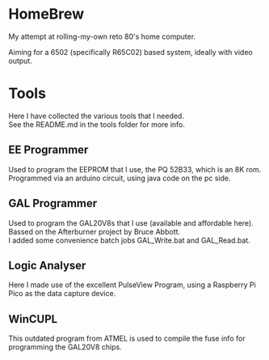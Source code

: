 # HomeBrew
My attempt at rolling-my-own reto 80's home computer.

Aiming for a 6502 (specifically R65C02) based system,
ideally with video output.

# Tools
Here I have collected the various tools that I needed.
<br>See the README.md in the tools folder for more info.

## EE Programmer
Used to program the EEPROM that I use, the PQ 52B33, which is an 8K rom. 
Programmed via an arduino circuit, using java code on the pc side.

## GAL Programmer
Used to program the GAL20V8s that I use (available and affordable here).
<br>Bassed on the Afterburner project by Bruce Abbott.
<br>I added some convenience batch jobs GAL_Write.bat and GAL_Read.bat.

## Logic Analyser
Here I made use of the excellent PulseView Program,
using a Raspberry Pi Pico as the data capture device.

## WinCUPL
This outdated program from ATMEL is used to compile the fuse info for
programming the GAL20V8 chips.

